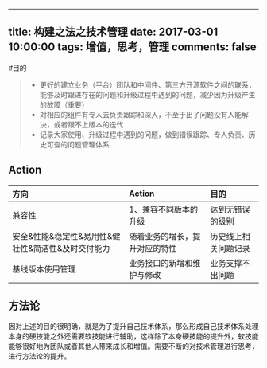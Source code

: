 
---
title: 构建之法之技术管理
date: 2017-03-01 10:00:00
tags: 增值，思考，管理
comments: false
---
#目的
> + 更好的建立业务（平台）团队和中间件、第三方开源软件之间的联系，能够及时跟进存在的问题和升级过程中遇到的问题，减少因为升级产生的故障（重要）
> + 对相应的组件有专人去负责跟踪和深入，不至于出了问题没有人能解决，或者跟不上版本的迭代
> + 记录大家使用、升级过程中遇到的问题，做到错误跟踪、专人负责、历史可查的问题管理体系

## Action
|方向|Action|目的|
|:-|:-|:-|
|兼容性|1、兼容不同版本的升级|达到无错误的级别|
|安全&性能&稳定性&易用性&健壮性&简洁性&及时交付能力|随着业务的增长，提升对应的特性|历史线上相关问题记录|
|基线版本使用管理|业务接口的新增和维护与修改|业务支撑不出问题|

## 方法论
因对上述的目的很明确，就是为了提升自己技术体系，那么形成自己技术体系处理本身的硬技能之外还需要软技能进行辅助，这样除了本身硬技能的提升外，软技能能够很好地为团队或者其他人带来成长和增值。需要不断的对技术管理进行思考，进行方法论的提升。